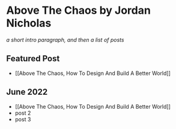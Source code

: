 # Above The Chaos by Jordan Nicholas

_a short intro paragraph, and then a list of posts_

## Featured Post

- [[Above The Chaos, How To Design And Build A Better World]]

## June 2022

- [[Above The Chaos, How To Design And Build A Better World]]
- post 2
- post 3

